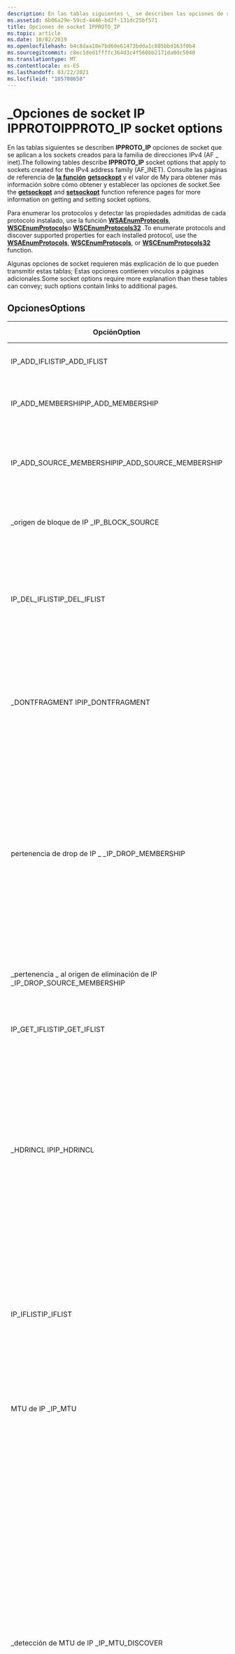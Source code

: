 ```yaml
---
description: En las tablas siguientes \_ se describen las opciones de socket IP de IPPROTO que se aplican a los sockets creados para la familia de direcciones IPv4 (AF \_ inet). Consulte las páginas de referencia de la función getsockopt y el valor de My para obtener más información sobre cómo obtener y establecer las opciones de socket.
ms.assetid: 6b06a29e-59cd-4446-bd2f-131dc25bf571
title: Opciones de socket IPPROTO_IP
ms.topic: article
ms.date: 10/02/2019
ms.openlocfilehash: b4c8daa18e7bd60e61473bdda1c885bbd163f0b4
ms.sourcegitcommit: c8ec1ded1ffffc364d3c4f560bb2171da0dc5040
ms.translationtype: MT
ms.contentlocale: es-ES
ms.lasthandoff: 03/22/2021
ms.locfileid: "105708658"
---
```

# <a name="ipproto_ip-socket-options"></a><span data-ttu-id="eebab-104">\_Opciones de socket IP IPPROTO</span><span class="sxs-lookup"><span data-stu-id="eebab-104">IPPROTO\_IP socket options</span></span>

<span data-ttu-id="eebab-105">En las tablas siguientes se describen **IPPROTO_IP** opciones de socket que se aplican a los sockets creados para la familia de direcciones IPv4 (AF \_ inet).</span><span class="sxs-lookup"><span data-stu-id="eebab-105">The following tables describe **IPPROTO_IP** socket options that apply to sockets created for the IPv4 address family (AF\_INET).</span></span> <span data-ttu-id="eebab-106">Consulte las páginas de referencia de [**la función**](/windows/desktop/api/winsock/nf-winsock-setsockopt) [**getsockopt**](/windows/desktop/api/winsock/nf-winsock-getsockopt) y el valor de My para obtener más información sobre cómo obtener y establecer las opciones de socket.</span><span class="sxs-lookup"><span data-stu-id="eebab-106">See the [**getsockopt**](/windows/desktop/api/winsock/nf-winsock-getsockopt) and [**setsockopt**](/windows/desktop/api/winsock/nf-winsock-setsockopt) function reference pages for more information on getting and setting socket options.</span></span>

<span data-ttu-id="eebab-107">Para enumerar los protocolos y detectar las propiedades admitidas de cada protocolo instalado, use la función [**WSAEnumProtocols**](/windows/desktop/api/Winsock2/nf-winsock2-wsaenumprotocolsa), [**WSCEnumProtocols**](/windows/desktop/api/Ws2spi/nf-ws2spi-wscenumprotocols)o [**WSCEnumProtocols32**](/windows/desktop/api/Ws2spi/nf-ws2spi-wscenumprotocols32) .</span><span class="sxs-lookup"><span data-stu-id="eebab-107">To enumerate protocols and discover supported properties for each installed protocol, use the [**WSAEnumProtocols**](/windows/desktop/api/Winsock2/nf-winsock2-wsaenumprotocolsa), [**WSCEnumProtocols**](/windows/desktop/api/Ws2spi/nf-ws2spi-wscenumprotocols), or [**WSCEnumProtocols32**](/windows/desktop/api/Ws2spi/nf-ws2spi-wscenumprotocols32) function.</span></span>

<span data-ttu-id="eebab-108">Algunas opciones de socket requieren más explicación de lo que pueden transmitir estas tablas; Estas opciones contienen vínculos a páginas adicionales.</span><span class="sxs-lookup"><span data-stu-id="eebab-108">Some socket options require more explanation than these tables can convey; such options contain links to additional pages.</span></span>

## <a name="options"></a><span data-ttu-id="eebab-109">Opciones</span><span class="sxs-lookup"><span data-stu-id="eebab-109">Options</span></span>

| <span data-ttu-id="eebab-110">Opción</span><span class="sxs-lookup"><span data-stu-id="eebab-110">Option</span></span> | <span data-ttu-id="eebab-111">Obtener</span><span class="sxs-lookup"><span data-stu-id="eebab-111">Get</span></span> | <span data-ttu-id="eebab-112">Set</span><span class="sxs-lookup"><span data-stu-id="eebab-112">Set</span></span> | <span data-ttu-id="eebab-113">Tipo Optval</span><span class="sxs-lookup"><span data-stu-id="eebab-113">Optval type</span></span> | <span data-ttu-id="eebab-114">Descripción</span><span class="sxs-lookup"><span data-stu-id="eebab-114">Description</span></span> |
|-|-|-|-|-|
| <span data-ttu-id="eebab-115">IP_ADD_IFLIST</span><span class="sxs-lookup"><span data-stu-id="eebab-115">IP_ADD_IFLIST</span></span> | | <span data-ttu-id="eebab-116">sí</span><span class="sxs-lookup"><span data-stu-id="eebab-116">yes</span></span> | <span data-ttu-id="eebab-117">DWORD (IF_INDEX)</span><span class="sxs-lookup"><span data-stu-id="eebab-117">DWORD (IF_INDEX)</span></span> | <span data-ttu-id="eebab-118">Agrega un índice de interfaz al IFLIST asociado a la opción **IP_IFLIST** .</span><span class="sxs-lookup"><span data-stu-id="eebab-118">Adds an interface index to the IFLIST associated with the **IP_IFLIST** option.</span></span> |
| <span data-ttu-id="eebab-119">IP_ADD_MEMBERSHIP</span><span class="sxs-lookup"><span data-stu-id="eebab-119">IP_ADD_MEMBERSHIP</span></span> | | <span data-ttu-id="eebab-120">sí</span><span class="sxs-lookup"><span data-stu-id="eebab-120">yes</span></span> | [<span data-ttu-id="eebab-121">**ip_mreq**</span><span class="sxs-lookup"><span data-stu-id="eebab-121">**ip_mreq**</span></span>](/windows/desktop/api/Ws2ipdef/ns-ws2ipdef-ip_mreq) | <span data-ttu-id="eebab-122">Una el socket al grupo de multidifusión proporcionado en la interfaz especificada.</span><span class="sxs-lookup"><span data-stu-id="eebab-122">Join the socket to the supplied multicast group on the specified interface.</span></span> |
| <span data-ttu-id="eebab-123">IP_ADD_SOURCE_MEMBERSHIP</span><span class="sxs-lookup"><span data-stu-id="eebab-123">IP_ADD_SOURCE_MEMBERSHIP</span></span> | | <span data-ttu-id="eebab-124">sí</span><span class="sxs-lookup"><span data-stu-id="eebab-124">yes</span></span> | [<span data-ttu-id="eebab-125">**\_origen de mreq IP \_**</span><span class="sxs-lookup"><span data-stu-id="eebab-125">**ip\_mreq\_source**</span></span>](/windows/desktop/api/Ws2ipdef/ns-ws2ipdef-ip_mreq_source) | <span data-ttu-id="eebab-126">Unir el grupo de multidifusión proporcionado en la interfaz especificada y aceptar los datos procedentes de la dirección de origen proporcionada.</span><span class="sxs-lookup"><span data-stu-id="eebab-126">Join the supplied multicast group on the given interface and accept data sourced from the supplied source address.</span></span> |
| <span data-ttu-id="eebab-127">\_origen de bloque de IP \_</span><span class="sxs-lookup"><span data-stu-id="eebab-127">IP\_BLOCK\_SOURCE</span></span> | | <span data-ttu-id="eebab-128">sí</span><span class="sxs-lookup"><span data-stu-id="eebab-128">yes</span></span> | [<span data-ttu-id="eebab-129">**\_origen de mreq IP \_**</span><span class="sxs-lookup"><span data-stu-id="eebab-129">**ip\_mreq\_source**</span></span>](/windows/desktop/api/Ws2ipdef/ns-ws2ipdef-ip_mreq_source) | <span data-ttu-id="eebab-130">Quita el origen especificado como remitente del grupo de multidifusión y la interfaz proporcionados.</span><span class="sxs-lookup"><span data-stu-id="eebab-130">Removes the given source as a sender to the supplied multicast group and interface.</span></span> |
| <span data-ttu-id="eebab-131">IP_DEL_IFLIST</span><span class="sxs-lookup"><span data-stu-id="eebab-131">IP_DEL_IFLIST</span></span> | | <span data-ttu-id="eebab-132">sí</span><span class="sxs-lookup"><span data-stu-id="eebab-132">yes</span></span> | <span data-ttu-id="eebab-133">DWORD (IF_INDEX)</span><span class="sxs-lookup"><span data-stu-id="eebab-133">DWORD (IF_INDEX)</span></span> | <span data-ttu-id="eebab-134">Quita un índice de interfaz del IFLIST asociado a la opción **IP_IFLIST** .</span><span class="sxs-lookup"><span data-stu-id="eebab-134">Removes an interface index from the IFLIST associated with the **IP_IFLIST** option.</span></span> <span data-ttu-id="eebab-135">Solo la aplicación puede quitar las entradas, por lo que debe tener en cuenta que las entradas pueden quedar obsoletas una vez que se quita una interfaz.</span><span class="sxs-lookup"><span data-stu-id="eebab-135">Entries can be removed only by the application, so be aware that entries might go stale once an interface is removed.</span></span> |
| <span data-ttu-id="eebab-136">\_DONTFRAGMENT IP</span><span class="sxs-lookup"><span data-stu-id="eebab-136">IP\_DONTFRAGMENT</span></span> | <span data-ttu-id="eebab-137">sí</span><span class="sxs-lookup"><span data-stu-id="eebab-137">yes</span></span> | <span data-ttu-id="eebab-138">sí</span><span class="sxs-lookup"><span data-stu-id="eebab-138">yes</span></span> | <span data-ttu-id="eebab-139">DWORD (booleano)</span><span class="sxs-lookup"><span data-stu-id="eebab-139">DWORD (boolean)</span></span> | <span data-ttu-id="eebab-140">Indica que los datos no se deben fragmentar independientemente de la MTU local.</span><span class="sxs-lookup"><span data-stu-id="eebab-140">Indicates that data should not be fragmented regardless of the local MTU.</span></span> <span data-ttu-id="eebab-141">Solo es válido para los protocolos orientados a mensajes.</span><span class="sxs-lookup"><span data-stu-id="eebab-141">Valid only for message oriented protocols.</span></span> <span data-ttu-id="eebab-142">Los proveedores de Microsoft TCP/IP respetan esta opción para UDP e ICMP.</span><span class="sxs-lookup"><span data-stu-id="eebab-142">Microsoft TCP/IP providers respect this option for UDP and ICMP.</span></span> |
| <span data-ttu-id="eebab-143">pertenencia de drop de IP \_ \_</span><span class="sxs-lookup"><span data-stu-id="eebab-143">IP\_DROP\_MEMBERSHIP</span></span> | | <span data-ttu-id="eebab-144">sí</span><span class="sxs-lookup"><span data-stu-id="eebab-144">yes</span></span> | [<span data-ttu-id="eebab-145">**\_mreq IP**</span><span class="sxs-lookup"><span data-stu-id="eebab-145">**ip\_mreq**</span></span>](/windows/desktop/api/Ws2ipdef/ns-ws2ipdef-ip_mreq) | <span data-ttu-id="eebab-146">Deja el grupo de multidifusión especificado de la interfaz especificada.</span><span class="sxs-lookup"><span data-stu-id="eebab-146">Leaves the specified multicast group from the specified interface.</span></span> <span data-ttu-id="eebab-147">Los proveedores de servicios deben admitir esta opción cuando se admita la multidifusión.</span><span class="sxs-lookup"><span data-stu-id="eebab-147">Service providers must support this option when multicast is supported.</span></span> <span data-ttu-id="eebab-148">La compatibilidad se indica en la estructura de [**\_ información de WSAPROTOCOL**](/windows/win32/api/winsock2/ns-winsock2-wsaprotocol_infoa) devuelta por una llamada de función [**WSAEnumProtocols**](/windows/desktop/api/Winsock2/nf-winsock2-wsaenumprotocolsa) con lo siguiente: XPI admite MULTIpoint \_ \_ = 1, XP1 \_ Multipoint \_ control \_ Plane = 0, XP1 \_ Multipoint \_ Data \_ Plane = 0.</span><span class="sxs-lookup"><span data-stu-id="eebab-148">Support is indicated in the [**WSAPROTOCOL\_INFO**](/windows/win32/api/winsock2/ns-winsock2-wsaprotocol_infoa) structure returned by a [**WSAEnumProtocols**](/windows/desktop/api/Winsock2/nf-winsock2-wsaenumprotocolsa) function call with the following: XPI\_SUPPORT\_MULTIPOINT=1, XP1\_MULTIPOINT\_CONTROL\_PLANE=0, XP1\_MULTIPOINT\_DATA\_PLANE=0.</span></span> |
| <span data-ttu-id="eebab-149">\_pertenencia \_ al origen de eliminación de IP \_</span><span class="sxs-lookup"><span data-stu-id="eebab-149">IP\_DROP\_SOURCE\_MEMBERSHIP</span></span> | | <span data-ttu-id="eebab-150">sí</span><span class="sxs-lookup"><span data-stu-id="eebab-150">yes</span></span> | [<span data-ttu-id="eebab-151">**\_origen de mreq IP \_**</span><span class="sxs-lookup"><span data-stu-id="eebab-151">**ip\_mreq\_source**</span></span>](/windows/desktop/api/Ws2ipdef/ns-ws2ipdef-ip_mreq_source) | <span data-ttu-id="eebab-152">Quita la pertenencia al grupo de multidifusión, la interfaz y la dirección de origen especificados.</span><span class="sxs-lookup"><span data-stu-id="eebab-152">Drops membership to the given multicast group, interface, and source address.</span></span> |
| <span data-ttu-id="eebab-153">IP_GET_IFLIST</span><span class="sxs-lookup"><span data-stu-id="eebab-153">IP_GET_IFLIST</span></span> | <span data-ttu-id="eebab-154">sí</span><span class="sxs-lookup"><span data-stu-id="eebab-154">yes</span></span> | | <span data-ttu-id="eebab-155">DWORD [] (IF_INDEX [])</span><span class="sxs-lookup"><span data-stu-id="eebab-155">DWORD[] (IF_INDEX[])</span></span> | <span data-ttu-id="eebab-156">Obtiene el IFLIST actual asociado a la opción **IP_IFLIST** .</span><span class="sxs-lookup"><span data-stu-id="eebab-156">Gets the current IFLIST associated with the **IP_IFLIST** option.</span></span> <span data-ttu-id="eebab-157">Devuelve un error si **IP_IFLIST** no está habilitado.</span><span class="sxs-lookup"><span data-stu-id="eebab-157">Returns error if **IP_IFLIST** is not enabled.</span></span> |
| <span data-ttu-id="eebab-158">\_HDRINCL IP</span><span class="sxs-lookup"><span data-stu-id="eebab-158">IP\_HDRINCL</span></span> | <span data-ttu-id="eebab-159">sí</span><span class="sxs-lookup"><span data-stu-id="eebab-159">yes</span></span> | <span data-ttu-id="eebab-160">sí</span><span class="sxs-lookup"><span data-stu-id="eebab-160">yes</span></span> | <span data-ttu-id="eebab-161">DWORD (booleano)</span><span class="sxs-lookup"><span data-stu-id="eebab-161">DWORD (boolean)</span></span> | <span data-ttu-id="eebab-162">Cuando se establece en **true**, indica que la aplicación proporciona el encabezado IP.</span><span class="sxs-lookup"><span data-stu-id="eebab-162">When set to **TRUE**, indicates the application provides the IP header.</span></span> <span data-ttu-id="eebab-163">Solo se aplica a los \_ Sockets sin formato sock.</span><span class="sxs-lookup"><span data-stu-id="eebab-163">Applies only to SOCK\_RAW sockets.</span></span> <span data-ttu-id="eebab-164">El proveedor de servicios TCP/IP puede establecer el campo ID si el valor proporcionado por la aplicación es cero.</span><span class="sxs-lookup"><span data-stu-id="eebab-164">The TCP/IP service provider may set the ID field, if the value supplied by the application is zero.</span></span>  <span data-ttu-id="eebab-165">La \_ opción HDRINCL de IP solo se aplica al \_ tipo de protocolo sock RAW.</span><span class="sxs-lookup"><span data-stu-id="eebab-165">The IP\_HDRINCL option is applied only to the SOCK\_RAW type of protocol.</span></span> <span data-ttu-id="eebab-166">Un proveedor de servicios TCP/IP que admita SOCK \_ raw debe admitir también \_ HDRINCL de IP.</span><span class="sxs-lookup"><span data-stu-id="eebab-166">A TCP/IP service provider that supports SOCK\_RAW should also support IP\_HDRINCL.</span></span>  |
| <span data-ttu-id="eebab-167">IP_IFLIST</span><span class="sxs-lookup"><span data-stu-id="eebab-167">IP_IFLIST</span></span> | <span data-ttu-id="eebab-168">sí</span><span class="sxs-lookup"><span data-stu-id="eebab-168">yes</span></span> | <span data-ttu-id="eebab-169">sí</span><span class="sxs-lookup"><span data-stu-id="eebab-169">yes</span></span> | <span data-ttu-id="eebab-170">DWORD (booleano)</span><span class="sxs-lookup"><span data-stu-id="eebab-170">DWORD (boolean)</span></span> | <span data-ttu-id="eebab-171">Obtiene o establece el estado **IP_IFLIST** del socket.</span><span class="sxs-lookup"><span data-stu-id="eebab-171">Gets or sets the **IP_IFLIST** state of the socket.</span></span> <span data-ttu-id="eebab-172">Cuando esta opción se establece en true, la recepción de datagramas se restringe a las interfaces que se encuentran en IFLIST.</span><span class="sxs-lookup"><span data-stu-id="eebab-172">When this option is set to true, Datagram reception is restricted to interfaces that are in the IFLIST.</span></span> <span data-ttu-id="eebab-173">Se omiten los datagramas recibidos en otras interfaces.</span><span class="sxs-lookup"><span data-stu-id="eebab-173">Datagrams received on any other interfaces are ignored.</span></span> <span data-ttu-id="eebab-174">IFLIST se inicia vacío.</span><span class="sxs-lookup"><span data-stu-id="eebab-174">IFLIST starts empty.</span></span> <span data-ttu-id="eebab-175">Use **IP_ADD_IFLIST** y **IP_DEL_IFLIST** para editar IFLIST.</span><span class="sxs-lookup"><span data-stu-id="eebab-175">Use **IP_ADD_IFLIST** and **IP_DEL_IFLIST** to edit the IFLIST.</span></span> |
| <span data-ttu-id="eebab-176">MTU de IP \_</span><span class="sxs-lookup"><span data-stu-id="eebab-176">IP\_MTU</span></span> | <span data-ttu-id="eebab-177">sí</span><span class="sxs-lookup"><span data-stu-id="eebab-177">yes</span></span> | | <span data-ttu-id="eebab-178">DWORD</span><span class="sxs-lookup"><span data-stu-id="eebab-178">DWORD</span></span> | <span data-ttu-id="eebab-179">Obtiene la estimación del sistema de la MTU de la ruta de acceso.</span><span class="sxs-lookup"><span data-stu-id="eebab-179">Gets the system's estimate of the path MTU.</span></span> <span data-ttu-id="eebab-180">Socket debe estar conectado.</span><span class="sxs-lookup"><span data-stu-id="eebab-180">Socket must be connected.</span></span> |
| <span data-ttu-id="eebab-181">\_detección de MTU de IP \_</span><span class="sxs-lookup"><span data-stu-id="eebab-181">IP\_MTU\_DISCOVER</span></span> | <span data-ttu-id="eebab-182">sí</span><span class="sxs-lookup"><span data-stu-id="eebab-182">yes</span></span> | <span data-ttu-id="eebab-183">sí</span><span class="sxs-lookup"><span data-stu-id="eebab-183">yes</span></span> | <span data-ttu-id="eebab-184">DWORD (**\_ Estado de PMTUD**)</span><span class="sxs-lookup"><span data-stu-id="eebab-184">DWORD (**PMTUD\_STATE**)</span></span> | <span data-ttu-id="eebab-185">Obtiene o establece el estado de detección de MTU de la ruta de acceso para el socket.</span><span class="sxs-lookup"><span data-stu-id="eebab-185">Gets or sets the path MTU discovery state for the socket.</span></span> <span data-ttu-id="eebab-186">El valor predeterminado es **IP \_ PMTUDISC \_ not \_ set**.</span><span class="sxs-lookup"><span data-stu-id="eebab-186">The default value is **IP\_PMTUDISC\_NOT\_SET**.</span></span> <span data-ttu-id="eebab-187">En el caso de los sockets de secuencias, **\_ no se \_ \_ establece PMTUDISC de IP** y **PMTUDISC de IP \_ \_** realizará la detección de MTU.</span><span class="sxs-lookup"><span data-stu-id="eebab-187">For stream sockets, **IP\_PMTUDISC\_NOT\_SET** and **IP\_PMTUDISC\_DO** will perform path MTU discovery.</span></span> <span data-ttu-id="eebab-188">**Dirección IP \_ El \_** **\_ \_ sondeo** PMTUDISC no y PMTUDISC IP desactivará la detección de MTU de ruta de acceso.</span><span class="sxs-lookup"><span data-stu-id="eebab-188">**IP\_PMTUDISC\_DONT** and **IP\_PMTUDISC\_PROBE** will turn off path MTU discovery.</span></span> <span data-ttu-id="eebab-189">En el caso de los sockets de datagrama, las **\_ \_ PMTUDISC IP** obligarán a que todos los paquetes salientes tengan el bit de DF establecido y un intento de enviar paquetes mayores que la MTU de ruta de acceso producirá un error.</span><span class="sxs-lookup"><span data-stu-id="eebab-189">For datagram sockets, **IP\_PMTUDISC\_DO** will force all outgoing packets to have the DF bit set and an attempt to send packets larger than path MTU will result in an error.</span></span> <span data-ttu-id="eebab-190">**Dirección IP \_ PMTUDISC \_** no obligará a que todos los paquetes salientes tengan el bit DF sin establecer y los paquetes se fragmentarán según la MTU de la interfaz.</span><span class="sxs-lookup"><span data-stu-id="eebab-190">**IP\_PMTUDISC\_DONT** will force all outgoing packets to have the DF bit not set, and packets will be fragmented according to interface MTU.</span></span> <span data-ttu-id="eebab-191">**Dirección IP \_ El \_ sondeo PMTUDISC** obligará a que todos los paquetes salientes tengan el bit DF establecido y un intento de enviar paquetes mayores que la MTU de la interfaz producirá un error.</span><span class="sxs-lookup"><span data-stu-id="eebab-191">**IP\_PMTUDISC\_PROBE** will force all outgoing packets to have the DF bit set, and an attempt to send packets larger than interface MTU will result in an error.</span></span> |
| <span data-ttu-id="eebab-192">multidifusión IP \_ \_ si</span><span class="sxs-lookup"><span data-stu-id="eebab-192">IP\_MULTICAST\_IF</span></span> | <span data-ttu-id="eebab-193">sí</span><span class="sxs-lookup"><span data-stu-id="eebab-193">yes</span></span> | <span data-ttu-id="eebab-194">sí</span><span class="sxs-lookup"><span data-stu-id="eebab-194">yes</span></span> | <span data-ttu-id="eebab-195">DWORD</span><span class="sxs-lookup"><span data-stu-id="eebab-195">DWORD</span></span> | <span data-ttu-id="eebab-196">Obtiene o establece la interfaz de salida para enviar el tráfico de multidifusión IPv4.</span><span class="sxs-lookup"><span data-stu-id="eebab-196">Gets or sets the outgoing interface for sending IPv4 multicast traffic.</span></span> <span data-ttu-id="eebab-197">Esta opción no cambia la interfaz predeterminada para recibir tráfico IPv4 de multidifusión.</span><span class="sxs-lookup"><span data-stu-id="eebab-197">This option does not change the default interface for receiving IPv4 multicast traffic.</span></span>  <span data-ttu-id="eebab-198">El valor de entrada para establecer esta opción es una dirección IPv4 de 4 bytes en el orden de bytes de la red.</span><span class="sxs-lookup"><span data-stu-id="eebab-198">The input value for setting this option is a 4-byte IPv4 address in network byte order.</span></span> <span data-ttu-id="eebab-199">Este parámetro DWORD también puede ser un índice de interfaz en el orden de bytes de la red.</span><span class="sxs-lookup"><span data-stu-id="eebab-199">This DWORD parameter can also be an interface index in network byte order.</span></span> <span data-ttu-id="eebab-200">Cualquier dirección IP en el bloque 0. x. x. x (primer octeto de 0), excepto la dirección IPv4 0.0.0.0, se trata como un índice de interfaz.</span><span class="sxs-lookup"><span data-stu-id="eebab-200">Any IP address in the 0.x.x.x block (first octet of 0) except IPv4 address 0.0.0.0 is treated as an interface index.</span></span> <span data-ttu-id="eebab-201">Un índice de interfaz es un número de 24 bits y no se usa el bloque de direcciones IPv4 por 0.0.0.0/8 (este intervalo está reservado).</span><span class="sxs-lookup"><span data-stu-id="eebab-201">An interface index is a 24-bit number, and the 0.0.0.0/8 IPv4 address block is not used (this range is reserved).</span></span> <span data-ttu-id="eebab-202">El índice de interfaz se puede usar para especificar la interfaz predeterminada para el tráfico de multidifusión para IPv4.</span><span class="sxs-lookup"><span data-stu-id="eebab-202">The interface index can be used to specify the default interface for multicast traffic for IPv4.</span></span> <span data-ttu-id="eebab-203">Si *optval* es cero, se especifica la interfaz predeterminada para recibir multidifusión para enviar el tráfico de multidifusión.</span><span class="sxs-lookup"><span data-stu-id="eebab-203">If *optval* is zero , the default interface for receiving multicast is specified for sending multicast traffic.</span></span>  <span data-ttu-id="eebab-204">Al obtener esta opción, *optval* devuelve el índice de interfaz predeterminado actual para enviar tráfico IPv4 de multidifusión en el orden de bytes del host.</span><span class="sxs-lookup"><span data-stu-id="eebab-204">When getting this option, the *optval* returns the current default interface index for sending multicast IPv4 traffic in host byte order.</span></span> |
| <span data-ttu-id="eebab-205">\_bucle de multidifusión IP \_</span><span class="sxs-lookup"><span data-stu-id="eebab-205">IP\_MULTICAST\_LOOP</span></span> | <span data-ttu-id="eebab-206">sí</span><span class="sxs-lookup"><span data-stu-id="eebab-206">yes</span></span> | <span data-ttu-id="eebab-207">sí</span><span class="sxs-lookup"><span data-stu-id="eebab-207">yes</span></span> | <span data-ttu-id="eebab-208">DWORD (booleano)</span><span class="sxs-lookup"><span data-stu-id="eebab-208">DWORD (boolean)</span></span> | <span data-ttu-id="eebab-209">Controla si los datos enviados por una aplicación en el equipo local (no necesariamente por el mismo socket) en una sesión de multidifusión se recibirán mediante un socket unido al grupo de destino de multidifusión en la interfaz de bucle invertido.</span><span class="sxs-lookup"><span data-stu-id="eebab-209">Controls whether data sent by an application on the local computer (not necessarily by the same socket) in a multicast session will be received by a socket joined to the multicast destination group on the loopback interface.</span></span> <span data-ttu-id="eebab-210">Un valor de **true** hace que los datos de multidifusión enviados por una aplicación en el equipo local se entreguen a un socket de escucha en la interfaz de bucle invertido.</span><span class="sxs-lookup"><span data-stu-id="eebab-210">A value of **TRUE** causes multicast data sent by an application on the local computer to be delivered to a listening socket on the loopback interface.</span></span> <span data-ttu-id="eebab-211">Un valor de **false** evita que los datos de multidifusión enviados por una aplicación en el equipo local se entreguen a un socket de escucha en la interfaz de bucle invertido.</span><span class="sxs-lookup"><span data-stu-id="eebab-211">A value of **FALSE** prevents multicast data sent by an application on the local computer from being delivered to a listening socket on the loopback interface.</span></span> <span data-ttu-id="eebab-212">De forma predeterminada, se habilita el **\_ \_ bucle invertido de multidifusión IP** .</span><span class="sxs-lookup"><span data-stu-id="eebab-212">By default, **IP\_MULTICAST\_LOOPBACK** is enabled.</span></span> |
| <span data-ttu-id="eebab-213">\_TTL de multidifusión IP \_</span><span class="sxs-lookup"><span data-stu-id="eebab-213">IP\_MULTICAST\_TTL</span></span> | <span data-ttu-id="eebab-214">sí</span><span class="sxs-lookup"><span data-stu-id="eebab-214">yes</span></span> | <span data-ttu-id="eebab-215">sí</span><span class="sxs-lookup"><span data-stu-id="eebab-215">yes</span></span> | <span data-ttu-id="eebab-216">DWORD</span><span class="sxs-lookup"><span data-stu-id="eebab-216">DWORD</span></span> | <span data-ttu-id="eebab-217">Establece u obtiene el valor de TTL asociado al tráfico de multidifusión IP en el socket.</span><span class="sxs-lookup"><span data-stu-id="eebab-217">Sets/gets the TTL value associated with IP multicast traffic on the socket.</span></span> |
| <span data-ttu-id="eebab-218">Opciones de IP \_</span><span class="sxs-lookup"><span data-stu-id="eebab-218">IP\_OPTIONS</span></span> | <span data-ttu-id="eebab-219">sí</span><span class="sxs-lookup"><span data-stu-id="eebab-219">yes</span></span> | <span data-ttu-id="eebab-220">sí</span><span class="sxs-lookup"><span data-stu-id="eebab-220">yes</span></span> | <span data-ttu-id="eebab-221">Juegos \[\]</span><span class="sxs-lookup"><span data-stu-id="eebab-221">char \[\]</span></span> | <span data-ttu-id="eebab-222">Especifica las opciones IP que se van a insertar en los paquetes salientes.</span><span class="sxs-lookup"><span data-stu-id="eebab-222">Specifies IP options to be inserted into outgoing packets.</span></span> <span data-ttu-id="eebab-223">Al establecer nuevas opciones se sobrescriben todas las opciones especificadas anteriormente.</span><span class="sxs-lookup"><span data-stu-id="eebab-223">Setting new options overwrites all previously specified options.</span></span> <span data-ttu-id="eebab-224">Si se establece optval en cero, se quitan todas las opciones especificadas anteriormente.</span><span class="sxs-lookup"><span data-stu-id="eebab-224">Setting optval to zero removes all previously specified options.</span></span> <span data-ttu-id="eebab-225">\_No es necesaria la compatibilidad con las opciones de IP; para comprobar si \_ se admiten las opciones de IP, use [**getsockopt**](/windows/desktop/api/winsock/nf-winsock-getsockopt) para obtener las opciones actuales.</span><span class="sxs-lookup"><span data-stu-id="eebab-225">IP\_OPTIONS support is not required; to check whether IP\_OPTIONS is supported, use [**getsockopt**](/windows/desktop/api/winsock/nf-winsock-getsockopt) to get current options.</span></span> <span data-ttu-id="eebab-226">Si **getsockopt** produce un error, \_ no se admiten las opciones de IP.</span><span class="sxs-lookup"><span data-stu-id="eebab-226">If **getsockopt** fails, IP\_OPTIONS is not supported.</span></span> |
| <span data-ttu-id="eebab-227">\_llegada original de IP \_ \_ si</span><span class="sxs-lookup"><span data-stu-id="eebab-227">IP\_ORIGINAL\_ARRIVAL\_IF</span></span> | <span data-ttu-id="eebab-228">sí</span><span class="sxs-lookup"><span data-stu-id="eebab-228">yes</span></span> | <span data-ttu-id="eebab-229">sí</span><span class="sxs-lookup"><span data-stu-id="eebab-229">yes</span></span> | <span data-ttu-id="eebab-230">DWORD (booleano)</span><span class="sxs-lookup"><span data-stu-id="eebab-230">DWORD (boolean)</span></span> | <span data-ttu-id="eebab-231">Indica si la función [**LPFN_WSARECVMSG (WSARECVMSG)**](/windows/win32/api/mswsock/nc-mswsock-lpfn_wsarecvmsg) debe devolver datos de control opcionales que contengan la interfaz de llegada en la que se recibió el paquete para Sockets de datagrama.</span><span class="sxs-lookup"><span data-stu-id="eebab-231">Indicates if the [**LPFN_WSARECVMSG (WSARecvMsg)**](/windows/win32/api/mswsock/nc-mswsock-lpfn_wsarecvmsg) function should return optional control data containing the arrival interface where the packet was received for datagram sockets.</span></span> <span data-ttu-id="eebab-232">Esta opción permite que la interfaz IPv4 en la que se recibió el paquete se devuelva en la estructura [**WSAMSG**](/windows/desktop/api/Ws2def/ns-ws2def-wsamsg) .</span><span class="sxs-lookup"><span data-stu-id="eebab-232">This option allows the IPv4 interface where the packet was received to be returned in the [**WSAMSG**](/windows/desktop/api/Ws2def/ns-ws2def-wsamsg) structure.</span></span>  <span data-ttu-id="eebab-233">Esta opción solo es válida en los sockets de datagrama y sin formato (el tipo de socket debe ser SOCK \_ DGRAM o sock \_ raw).</span><span class="sxs-lookup"><span data-stu-id="eebab-233">This option is only valid on datagram and raw sockets (the socket type must be SOCK\_DGRAM or SOCK\_RAW).</span></span> |
| [<span data-ttu-id="eebab-234">\_PKTINFO IP</span><span class="sxs-lookup"><span data-stu-id="eebab-234">IP\_PKTINFO</span></span>](ip-pktinfo.md) | <span data-ttu-id="eebab-235">sí</span><span class="sxs-lookup"><span data-stu-id="eebab-235">yes</span></span> | <span data-ttu-id="eebab-236">sí</span><span class="sxs-lookup"><span data-stu-id="eebab-236">yes</span></span> | <span data-ttu-id="eebab-237">DWORD</span><span class="sxs-lookup"><span data-stu-id="eebab-237">DWORD</span></span> | <span data-ttu-id="eebab-238">Indica que la función **WSARecvMsg** debe devolver información de paquetes.</span><span class="sxs-lookup"><span data-stu-id="eebab-238">Indicates that packet information should be returned by the **WSARecvMsg** function.</span></span> |
| <span data-ttu-id="eebab-239">\_difusión de recepción de IP \_</span><span class="sxs-lookup"><span data-stu-id="eebab-239">IP\_RECEIVE\_BROADCAST</span></span> | <span data-ttu-id="eebab-240">sí</span><span class="sxs-lookup"><span data-stu-id="eebab-240">yes</span></span> | <span data-ttu-id="eebab-241">sí</span><span class="sxs-lookup"><span data-stu-id="eebab-241">yes</span></span> | <span data-ttu-id="eebab-242">DWORD (booleano)</span><span class="sxs-lookup"><span data-stu-id="eebab-242">DWORD (boolean)</span></span> | <span data-ttu-id="eebab-243">Permite o bloquea la recepción de difusión.</span><span class="sxs-lookup"><span data-stu-id="eebab-243">Allows or blocks broadcast reception.</span></span> |
| <span data-ttu-id="eebab-244">\_RECVIF IP</span><span class="sxs-lookup"><span data-stu-id="eebab-244">IP\_RECVIF</span></span> | <span data-ttu-id="eebab-245">sí</span><span class="sxs-lookup"><span data-stu-id="eebab-245">yes</span></span> | <span data-ttu-id="eebab-246">sí</span><span class="sxs-lookup"><span data-stu-id="eebab-246">yes</span></span> | <span data-ttu-id="eebab-247">DWORD (booleano)</span><span class="sxs-lookup"><span data-stu-id="eebab-247">DWORD (boolean)</span></span> | <span data-ttu-id="eebab-248">Indica si la pila IP debe rellenar el búfer de control con detalles sobre la interfaz que ha recibido un paquete con un socket de datagrama.</span><span class="sxs-lookup"><span data-stu-id="eebab-248">Indicates whether the IP stack should populate the control buffer with details about which interface received a packet with a datagram socket.</span></span> <span data-ttu-id="eebab-249">Cuando este valor es true, la función [**LPFN_WSARECVMSG (WSARECVMSG)**](/windows/win32/api/mswsock/nc-mswsock-lpfn_wsarecvmsg) devolverá datos de control opcionales que contienen la interfaz en la que se recibió el paquete para Sockets de datagrama.</span><span class="sxs-lookup"><span data-stu-id="eebab-249">When this value is true, the [**LPFN_WSARECVMSG (WSARecvMsg)**](/windows/win32/api/mswsock/nc-mswsock-lpfn_wsarecvmsg) function will return optional control data containing the interface where the packet was received for datagram sockets.</span></span> <span data-ttu-id="eebab-250">Esta opción permite que la interfaz IPv4 en la que se recibió el paquete se devuelva en la estructura [**WSAMSG**](/windows/desktop/api/Ws2def/ns-ws2def-wsamsg) .</span><span class="sxs-lookup"><span data-stu-id="eebab-250">This option allows the IPv4 interface where the packet was received to be returned in the [**WSAMSG**](/windows/desktop/api/Ws2def/ns-ws2def-wsamsg) structure.</span></span>  <span data-ttu-id="eebab-251">Esta opción solo es válida en los sockets de datagrama y sin formato (el tipo de socket debe ser SOCK \_ DGRAM o sock \_ raw).</span><span class="sxs-lookup"><span data-stu-id="eebab-251">This option is only valid on datagram and raw sockets (the socket type must be SOCK\_DGRAM or SOCK\_RAW).</span></span> |
| <span data-ttu-id="eebab-252">\_RECVTOS IP</span><span class="sxs-lookup"><span data-stu-id="eebab-252">IP\_RECVTOS</span></span> | <span data-ttu-id="eebab-253">sí</span><span class="sxs-lookup"><span data-stu-id="eebab-253">yes</span></span> | <span data-ttu-id="eebab-254">sí</span><span class="sxs-lookup"><span data-stu-id="eebab-254">yes</span></span> | <span data-ttu-id="eebab-255">DWORD (booleano)</span><span class="sxs-lookup"><span data-stu-id="eebab-255">DWORD (boolean)</span></span> | <span data-ttu-id="eebab-256">Indica si la pila IP debe rellenar el búfer de control con un mensaje que contenga el campo de encabezado IPv4 del tipo de servicio (TOS) en un datagrama recibido.</span><span class="sxs-lookup"><span data-stu-id="eebab-256">Indicates whether the IP stack should populate the control buffer with a message containing the Type of Service (TOS) IPv4 header field on a received datagram.</span></span> <span data-ttu-id="eebab-257">Cuando este valor es true, la función [**LPFN_WSARECVMSG (WSARECVMSG)**](/windows/win32/api/mswsock/nc-mswsock-lpfn_wsarecvmsg) devolverá datos de control opcionales que contienen el valor del campo de encabezado IPv4 de tos del datagrama recibido.</span><span class="sxs-lookup"><span data-stu-id="eebab-257">When this value is true, the [**LPFN_WSARECVMSG (WSARecvMsg)**](/windows/win32/api/mswsock/nc-mswsock-lpfn_wsarecvmsg) function will return optional control data containing the TOS IPv4 header field value of the received datagram.</span></span>  <span data-ttu-id="eebab-258">Esta opción permite que el campo de encabezado IPv4 de TOS del datagrama recibido se devuelva en la estructura [**WSAMSG**](/windows/desktop/api/Ws2def/ns-ws2def-wsamsg) .</span><span class="sxs-lookup"><span data-stu-id="eebab-258">This option allows the TOS IPv4 header field of the received datagram to be returned in the [**WSAMSG**](/windows/desktop/api/Ws2def/ns-ws2def-wsamsg) structure.</span></span> <span data-ttu-id="eebab-259">El tipo de mensaje devuelto será el tos de IP \_ .</span><span class="sxs-lookup"><span data-stu-id="eebab-259">The returned message type will be IP\_TOS.</span></span> <span data-ttu-id="eebab-260">Se devolverán todos los bits de DSCP y ECN del campo TOS.</span><span class="sxs-lookup"><span data-stu-id="eebab-260">All DSCP and ECN bits of the TOS field will be returned.</span></span>  <span data-ttu-id="eebab-261">Esta opción solo es válida en sockets de datagramas (el tipo de socket debe ser SOCK \_ DGRAM).</span><span class="sxs-lookup"><span data-stu-id="eebab-261">This option is only valid on datagram sockets (the socket type must be SOCK\_DGRAM).</span></span>  |
| <span data-ttu-id="eebab-262">\_RECVTTL IP</span><span class="sxs-lookup"><span data-stu-id="eebab-262">IP\_RECVTTL</span></span> | <span data-ttu-id="eebab-263">sí</span><span class="sxs-lookup"><span data-stu-id="eebab-263">yes</span></span> | <span data-ttu-id="eebab-264">sí</span><span class="sxs-lookup"><span data-stu-id="eebab-264">yes</span></span> | <span data-ttu-id="eebab-265">DWORD (booleano)</span><span class="sxs-lookup"><span data-stu-id="eebab-265">DWORD (boolean)</span></span> | <span data-ttu-id="eebab-266">Indica que se debe devolver información de salto (TTL) en la función [**LPFN_WSARECVMSG (WSARECVMSG)**](/windows/win32/api/mswsock/nc-mswsock-lpfn_wsarecvmsg) .</span><span class="sxs-lookup"><span data-stu-id="eebab-266">Indicates that hop (TTL) information should be returned in the [**LPFN_WSARECVMSG (WSARecvMsg)**](/windows/win32/api/mswsock/nc-mswsock-lpfn_wsarecvmsg) function.</span></span> <span data-ttu-id="eebab-267">Si *optval* se establece en **1** en la llamada a el [**valor de la opción, la**](/windows/desktop/api/winsock/nf-winsock-setsockopt)opción está habilitada.</span><span class="sxs-lookup"><span data-stu-id="eebab-267">If *optval* is set to **1** on the call to [**setsockopt**](/windows/desktop/api/winsock/nf-winsock-setsockopt), the option is enabled.</span></span> <span data-ttu-id="eebab-268">Si se establece en **0**, la opción está deshabilitada.</span><span class="sxs-lookup"><span data-stu-id="eebab-268">If set to **0**, the option is disabled.</span></span>  <span data-ttu-id="eebab-269">Esta opción solo es válida para los sockets de datagrama y sin formato (el tipo de socket debe ser SOCK \_ DGRAM o sock \_ raw).</span><span class="sxs-lookup"><span data-stu-id="eebab-269">This option is only valid for datagram and raw sockets (the socket type must be SOCK\_DGRAM or SOCK\_RAW).</span></span> |
| <span data-ttu-id="eebab-270">TOS de IP \_</span><span class="sxs-lookup"><span data-stu-id="eebab-270">IP\_TOS</span></span> | <span data-ttu-id="eebab-271">sí</span><span class="sxs-lookup"><span data-stu-id="eebab-271">yes</span></span> | <span data-ttu-id="eebab-272">sí</span><span class="sxs-lookup"><span data-stu-id="eebab-272">yes</span></span> | <span data-ttu-id="eebab-273">DWORD (booleano)</span><span class="sxs-lookup"><span data-stu-id="eebab-273">DWORD (boolean)</span></span> | <span data-ttu-id="eebab-274">No debe usarse.</span><span class="sxs-lookup"><span data-stu-id="eebab-274">Do not use.</span></span> <span data-ttu-id="eebab-275">La configuración de tipo de servicio (TOS) solo debe establecerse mediante la API de calidad de servicio.</span><span class="sxs-lookup"><span data-stu-id="eebab-275">Type of Service (TOS) settings should only be set using the Quality of Service API.</span></span> <span data-ttu-id="eebab-276">Consulte [servicios diferenciados](/previous-versions/windows/desktop/qos/differentiated-services) en la sección Quality of Service del SDK de la plataforma para obtener más información.</span><span class="sxs-lookup"><span data-stu-id="eebab-276">See [Differentiated Services](/previous-versions/windows/desktop/qos/differentiated-services) in the Quality of Service section of the Platform SDK for more information.</span></span> |
| <span data-ttu-id="eebab-277">TTL de IP \_</span><span class="sxs-lookup"><span data-stu-id="eebab-277">IP\_TTL</span></span> | <span data-ttu-id="eebab-278">sí</span><span class="sxs-lookup"><span data-stu-id="eebab-278">yes</span></span> | <span data-ttu-id="eebab-279">sí</span><span class="sxs-lookup"><span data-stu-id="eebab-279">yes</span></span> | <span data-ttu-id="eebab-280">DWORD (booleano)</span><span class="sxs-lookup"><span data-stu-id="eebab-280">DWORD (boolean)</span></span> | <span data-ttu-id="eebab-281">Cambia el valor predeterminado establecido por el proveedor de servicios TCP/IP en el campo TTL del encabezado IP de los datagramas salientes.</span><span class="sxs-lookup"><span data-stu-id="eebab-281">Changes the default value set by the TCP/IP service provider in the TTL field of the IP header in outgoing datagrams.</span></span> <span data-ttu-id="eebab-282">\_No es necesaria la compatibilidad con TTL de IP; para comprobar si \_ se admite TTL de IP, use [**getsockopt**](/windows/desktop/api/winsock/nf-winsock-getsockopt) para obtener las opciones actuales.</span><span class="sxs-lookup"><span data-stu-id="eebab-282">IP\_TTL support is not required; to check whether IP\_TTL is supported, use [**getsockopt**](/windows/desktop/api/winsock/nf-winsock-getsockopt) to get current options.</span></span> <span data-ttu-id="eebab-283">Si **getsockopt** produce un error, \_ no se admite el TTL de IP.</span><span class="sxs-lookup"><span data-stu-id="eebab-283">If **getsockopt** fails, IP\_TTL is not supported.</span></span> |
| <span data-ttu-id="eebab-284">\_origen de DESbloqueo de IP \_</span><span class="sxs-lookup"><span data-stu-id="eebab-284">IP\_UNBLOCK\_SOURCE</span></span> | | <span data-ttu-id="eebab-285">sí</span><span class="sxs-lookup"><span data-stu-id="eebab-285">yes</span></span> | [<span data-ttu-id="eebab-286">**\_origen de mreq IP \_**</span><span class="sxs-lookup"><span data-stu-id="eebab-286">**ip\_mreq\_source**</span></span>](/windows/desktop/api/Ws2ipdef/ns-ws2ipdef-ip_mreq_source) | <span data-ttu-id="eebab-287">Agrega el origen especificado como remitente a la interfaz y al grupo de multidifusión proporcionado.</span><span class="sxs-lookup"><span data-stu-id="eebab-287">Adds the given source as a sender to the supplied multicast group and interface.</span></span> |
| <span data-ttu-id="eebab-288">\_UNIDIFUSIÓN IP \_ si</span><span class="sxs-lookup"><span data-stu-id="eebab-288">IP\_UNICAST\_IF</span></span> | <span data-ttu-id="eebab-289">sí</span><span class="sxs-lookup"><span data-stu-id="eebab-289">yes</span></span> | <span data-ttu-id="eebab-290">sí</span><span class="sxs-lookup"><span data-stu-id="eebab-290">yes</span></span> | <span data-ttu-id="eebab-291">DWORD (si es un \_ Índice)</span><span class="sxs-lookup"><span data-stu-id="eebab-291">DWORD (IF\_INDEX)</span></span> | <span data-ttu-id="eebab-292">Obtiene o establece la interfaz de salida para enviar el tráfico IPv4.</span><span class="sxs-lookup"><span data-stu-id="eebab-292">Gets or sets the outgoing interface for sending IPv4 traffic.</span></span> <span data-ttu-id="eebab-293">Esta opción no cambia la interfaz predeterminada para recibir tráfico IPv4.</span><span class="sxs-lookup"><span data-stu-id="eebab-293">This option does not change the default interface for receiving IPv4 traffic.</span></span> <span data-ttu-id="eebab-294">Esta opción es importante para los equipos de host múltiple.</span><span class="sxs-lookup"><span data-stu-id="eebab-294">This option is important for multihomed computers.</span></span>  <span data-ttu-id="eebab-295">El valor de entrada para establecer esta opción es una dirección IPv4 de 4 bytes en el orden de bytes de la red.</span><span class="sxs-lookup"><span data-stu-id="eebab-295">The input value for setting this option is a 4-byte IPv4 address in network byte order.</span></span> <span data-ttu-id="eebab-296">Este parámetro DWORD debe ser un índice de interfaz en el orden de bytes de la red.</span><span class="sxs-lookup"><span data-stu-id="eebab-296">This DWORD parameter must be an interface index in network byte order.</span></span> <span data-ttu-id="eebab-297">Cualquier dirección IP en el bloque 0. x. x. x (primer octeto de 0), excepto la dirección IPv4 0.0.0.0, se trata como un índice de interfaz.</span><span class="sxs-lookup"><span data-stu-id="eebab-297">Any IP address in the 0.x.x.x block (first octet of 0) except IPv4 address 0.0.0.0 is treated as an interface index.</span></span> <span data-ttu-id="eebab-298">Un índice de interfaz es un número de 24 bits y no se usa el bloque de direcciones IPv4 por 0.0.0.0/8 (este intervalo está reservado).</span><span class="sxs-lookup"><span data-stu-id="eebab-298">An interface index is a 24-bit number, and the 0.0.0.0/8 IPv4 address block is not used (this range is reserved).</span></span> <span data-ttu-id="eebab-299">El índice de interfaz se puede usar para especificar la interfaz predeterminada para enviar tráfico para IPv4.</span><span class="sxs-lookup"><span data-stu-id="eebab-299">The interface index can be used to specify the default interface for sending traffic for IPv4.</span></span> <span data-ttu-id="eebab-300">La función [**GetAdaptersAddresses**](/windows/win32/api/iphlpapi/nf-iphlpapi-getadaptersaddresses) se puede usar para obtener la información del índice de la interfaz.</span><span class="sxs-lookup"><span data-stu-id="eebab-300">The [**GetAdaptersAddresses**](/windows/win32/api/iphlpapi/nf-iphlpapi-getadaptersaddresses) function can be used to obtain the interface index information.</span></span> <span data-ttu-id="eebab-301">Si *optval* es cero, la interfaz predeterminada para enviar tráfico está establecida en sin especificar.</span><span class="sxs-lookup"><span data-stu-id="eebab-301">If *optval* is zero , the default interface for sending traffic is set to unspecified.</span></span>  <span data-ttu-id="eebab-302">Al obtener esta opción, *optval* devuelve el índice de interfaz predeterminado actual para enviar tráfico IPv4 en el orden de bytes del host.</span><span class="sxs-lookup"><span data-stu-id="eebab-302">When getting this option, the *optval* returns the current default interface index for sending IPv4 traffic in host byte order.</span></span> |
| <span data-ttu-id="eebab-303">IP_USER_MTU</span><span class="sxs-lookup"><span data-stu-id="eebab-303">IP_USER_MTU</span></span> | <span data-ttu-id="eebab-304">sí</span><span class="sxs-lookup"><span data-stu-id="eebab-304">yes</span></span> | <span data-ttu-id="eebab-305">sí</span><span class="sxs-lookup"><span data-stu-id="eebab-305">yes</span></span> | <span data-ttu-id="eebab-306">DWORD</span><span class="sxs-lookup"><span data-stu-id="eebab-306">DWORD</span></span> | <span data-ttu-id="eebab-307">Obtiene o establece un límite superior en la MTU de nivel IP (en bytes) para el socket especificado.</span><span class="sxs-lookup"><span data-stu-id="eebab-307">Gets or sets an upper bound on the IP layer MTU (in bytes) for the given socket.</span></span> <span data-ttu-id="eebab-308">Si el valor es mayor que la estimación del sistema de la MTU de la ruta de acceso (que se puede recuperar en un socket conectado mediante una consulta a la opción de socket de **IP_MTU** ), la opción no tiene ningún efecto.</span><span class="sxs-lookup"><span data-stu-id="eebab-308">If the value is higher than the system's estimate of the path MTU (which you can retrieve on a connected socket by querying the **IP_MTU** socket option), then the option has no effect.</span></span> <span data-ttu-id="eebab-309">Si el valor es menor, los paquetes salientes mayores que este se fragmentarán o no se enviarán, dependiendo del valor de **IP_DONTFRAGMENT**.</span><span class="sxs-lookup"><span data-stu-id="eebab-309">If the value is lower, then outbound packets larger than this will be fragmented, or will fail to send, depending on the value of **IP_DONTFRAGMENT**.</span></span> <span data-ttu-id="eebab-310">El valor predeterminado es **IP_UNSPECIFIED_USER_MTU** (MAXULONG).</span><span class="sxs-lookup"><span data-stu-id="eebab-310">Default value is **IP_UNSPECIFIED_USER_MTU** (MAXULONG).</span></span> <span data-ttu-id="eebab-311">Para la seguridad de tipos, debe usar las funciones [**WSAGetIPUserMtu**](/windows/win32/api/ws2tcpip/nf-ws2tcpip-wsagetipusermtu) y [**WSASetIPUserMtu**](/windows/win32/api/ws2tcpip/nf-ws2tcpip-wsasetipusermtu) en lugar de usar la opción socket directamente.</span><span class="sxs-lookup"><span data-stu-id="eebab-311">For type-safety, you should use the [**WSAGetIPUserMtu**](/windows/win32/api/ws2tcpip/nf-ws2tcpip-wsagetipusermtu) and [**WSASetIPUserMtu**](/windows/win32/api/ws2tcpip/nf-ws2tcpip-wsasetipusermtu) functions instead of using the socket option directly.</span></span> |
| <span data-ttu-id="eebab-312">\_contexto de \_ redireccionamiento de WFP IP \_</span><span class="sxs-lookup"><span data-stu-id="eebab-312">IP\_WFP\_REDIRECT\_CONTEXT</span></span> | <span data-ttu-id="eebab-313">sí</span><span class="sxs-lookup"><span data-stu-id="eebab-313">yes</span></span> | <span data-ttu-id="eebab-314">sí</span><span class="sxs-lookup"><span data-stu-id="eebab-314">yes</span></span> | <span data-ttu-id="eebab-315">WSACMSGHDR con datos de control</span><span class="sxs-lookup"><span data-stu-id="eebab-315">WSACMSGHDR with control data</span></span> | <span data-ttu-id="eebab-316">Un tipo de datos auxiliar de socket de datagrama ( \_ tipo cmsg) para indicar el contexto de redirección para un socket UDP utilizado por un servicio de redireccionamiento de la plataforma de filtrado de Windows (WFP) en modo de usuario.</span><span class="sxs-lookup"><span data-stu-id="eebab-316">A datagram socket ancillary data type (cmsg\_type) to indicate the redirect context for a UDP socket used by a user mode Windows Filtering Platform (WFP) redirect service.</span></span> |
| <span data-ttu-id="eebab-317">\_registros de \_ redirección de WFP de IP \_</span><span class="sxs-lookup"><span data-stu-id="eebab-317">IP\_WFP\_REDIRECT\_RECORDS</span></span> | <span data-ttu-id="eebab-318">sí</span><span class="sxs-lookup"><span data-stu-id="eebab-318">yes</span></span> | <span data-ttu-id="eebab-319">sí</span><span class="sxs-lookup"><span data-stu-id="eebab-319">yes</span></span> | <span data-ttu-id="eebab-320">WSACMSGHDR con datos de control</span><span class="sxs-lookup"><span data-stu-id="eebab-320">WSACMSGHDR with control data</span></span> | <span data-ttu-id="eebab-321">Un tipo de datos auxiliar de socket de datagrama ( \_ tipo cmsg) para indicar el registro de redireccionamiento para un socket UDP utilizado por un servicio de redireccionamiento de la plataforma de filtrado de Windows (WFP) de modo de usuario.</span><span class="sxs-lookup"><span data-stu-id="eebab-321">A datagram socket ancillary data type (cmsg\_type) to indicate the redirect record for a UDP socket used by a user mode Windows Filtering Platform (WFP) redirect service.</span></span> |

## <a name="windows-support-for-ip_proto-options"></a><span data-ttu-id="eebab-322">Compatibilidad de Windows con \_ las opciones de IP proto</span><span class="sxs-lookup"><span data-stu-id="eebab-322">Windows support for IP\_PROTO options</span></span>

| <span data-ttu-id="eebab-323">Opción</span><span class="sxs-lookup"><span data-stu-id="eebab-323">Option</span></span> | <span data-ttu-id="eebab-324">Windows 10</span><span class="sxs-lookup"><span data-stu-id="eebab-324">Windows 10</span></span> | <span data-ttu-id="eebab-325">Windows 8</span><span class="sxs-lookup"><span data-stu-id="eebab-325">Windows 8</span></span> | <span data-ttu-id="eebab-326">Windows Server 2012</span><span class="sxs-lookup"><span data-stu-id="eebab-326">Windows Server 2012</span></span> | <span data-ttu-id="eebab-327">Windows 7</span><span class="sxs-lookup"><span data-stu-id="eebab-327">Windows 7</span></span> | <span data-ttu-id="eebab-328">Windows Server 2008</span><span class="sxs-lookup"><span data-stu-id="eebab-328">Windows Server 2008</span></span> | <span data-ttu-id="eebab-329">Windows Vista</span><span class="sxs-lookup"><span data-stu-id="eebab-329">Windows Vista</span></span> |
|-|-|-|-|-|-|-|
| <span data-ttu-id="eebab-330">IP_ADD_IFLIST</span><span class="sxs-lookup"><span data-stu-id="eebab-330">IP_ADD_IFLIST</span></span> | <span data-ttu-id="eebab-331">A partir de Windows 10, versión 1803</span><span class="sxs-lookup"><span data-stu-id="eebab-331">Starting with Windows 10, version 1803</span></span> | | | | | |
| <span data-ttu-id="eebab-332">\_agregar \_ pertenencia de IP</span><span class="sxs-lookup"><span data-stu-id="eebab-332">IP\_ADD\_MEMBERSHIP</span></span> | <span data-ttu-id="eebab-333">x</span><span class="sxs-lookup"><span data-stu-id="eebab-333">x</span></span> | <span data-ttu-id="eebab-334">x</span><span class="sxs-lookup"><span data-stu-id="eebab-334">x</span></span> | <span data-ttu-id="eebab-335">x</span><span class="sxs-lookup"><span data-stu-id="eebab-335">x</span></span> | <span data-ttu-id="eebab-336">x</span><span class="sxs-lookup"><span data-stu-id="eebab-336">x</span></span> | <span data-ttu-id="eebab-337">x</span><span class="sxs-lookup"><span data-stu-id="eebab-337">x</span></span> | <span data-ttu-id="eebab-338">x</span><span class="sxs-lookup"><span data-stu-id="eebab-338">x</span></span> |
| <span data-ttu-id="eebab-339">\_pertenencia \_ al origen de adición de IP \_</span><span class="sxs-lookup"><span data-stu-id="eebab-339">IP\_ADD\_SOURCE\_MEMBERSHIP</span></span> | <span data-ttu-id="eebab-340">x</span><span class="sxs-lookup"><span data-stu-id="eebab-340">x</span></span> | <span data-ttu-id="eebab-341">x</span><span class="sxs-lookup"><span data-stu-id="eebab-341">x</span></span> | <span data-ttu-id="eebab-342">x</span><span class="sxs-lookup"><span data-stu-id="eebab-342">x</span></span> | <span data-ttu-id="eebab-343">x</span><span class="sxs-lookup"><span data-stu-id="eebab-343">x</span></span> | <span data-ttu-id="eebab-344">x</span><span class="sxs-lookup"><span data-stu-id="eebab-344">x</span></span> | <span data-ttu-id="eebab-345">x</span><span class="sxs-lookup"><span data-stu-id="eebab-345">x</span></span> |
| <span data-ttu-id="eebab-346">\_origen de bloque de IP \_</span><span class="sxs-lookup"><span data-stu-id="eebab-346">IP\_BLOCK\_SOURCE</span></span> | <span data-ttu-id="eebab-347">x</span><span class="sxs-lookup"><span data-stu-id="eebab-347">x</span></span> | <span data-ttu-id="eebab-348">x</span><span class="sxs-lookup"><span data-stu-id="eebab-348">x</span></span> | <span data-ttu-id="eebab-349">x</span><span class="sxs-lookup"><span data-stu-id="eebab-349">x</span></span> | <span data-ttu-id="eebab-350">x</span><span class="sxs-lookup"><span data-stu-id="eebab-350">x</span></span> | <span data-ttu-id="eebab-351">x</span><span class="sxs-lookup"><span data-stu-id="eebab-351">x</span></span> | <span data-ttu-id="eebab-352">x</span><span class="sxs-lookup"><span data-stu-id="eebab-352">x</span></span> |
| <span data-ttu-id="eebab-353">IP_DEL_IFLIST</span><span class="sxs-lookup"><span data-stu-id="eebab-353">IP_DEL_IFLIST</span></span> | <span data-ttu-id="eebab-354">A partir de Windows 10, versión 1803</span><span class="sxs-lookup"><span data-stu-id="eebab-354">Starting with Windows 10, version 1803</span></span> | | | | | |
| <span data-ttu-id="eebab-355">\_DONTFRAGMENT IP</span><span class="sxs-lookup"><span data-stu-id="eebab-355">IP\_DONTFRAGMENT</span></span> | <span data-ttu-id="eebab-356">x</span><span class="sxs-lookup"><span data-stu-id="eebab-356">x</span></span> | <span data-ttu-id="eebab-357">x</span><span class="sxs-lookup"><span data-stu-id="eebab-357">x</span></span> | <span data-ttu-id="eebab-358">x</span><span class="sxs-lookup"><span data-stu-id="eebab-358">x</span></span> | <span data-ttu-id="eebab-359">x</span><span class="sxs-lookup"><span data-stu-id="eebab-359">x</span></span> | <span data-ttu-id="eebab-360">x</span><span class="sxs-lookup"><span data-stu-id="eebab-360">x</span></span> | <span data-ttu-id="eebab-361">x</span><span class="sxs-lookup"><span data-stu-id="eebab-361">x</span></span> |
| <span data-ttu-id="eebab-362">pertenencia de drop de IP \_ \_</span><span class="sxs-lookup"><span data-stu-id="eebab-362">IP\_DROP\_MEMBERSHIP</span></span> | <span data-ttu-id="eebab-363">x</span><span class="sxs-lookup"><span data-stu-id="eebab-363">x</span></span> | <span data-ttu-id="eebab-364">x</span><span class="sxs-lookup"><span data-stu-id="eebab-364">x</span></span> | <span data-ttu-id="eebab-365">x</span><span class="sxs-lookup"><span data-stu-id="eebab-365">x</span></span> | <span data-ttu-id="eebab-366">x</span><span class="sxs-lookup"><span data-stu-id="eebab-366">x</span></span> | <span data-ttu-id="eebab-367">x</span><span class="sxs-lookup"><span data-stu-id="eebab-367">x</span></span> | <span data-ttu-id="eebab-368">x</span><span class="sxs-lookup"><span data-stu-id="eebab-368">x</span></span> |
| <span data-ttu-id="eebab-369">\_pertenencia \_ al origen de eliminación de IP \_</span><span class="sxs-lookup"><span data-stu-id="eebab-369">IP\_DROP\_SOURCE\_MEMBERSHIP</span></span> | <span data-ttu-id="eebab-370">x</span><span class="sxs-lookup"><span data-stu-id="eebab-370">x</span></span> | <span data-ttu-id="eebab-371">x</span><span class="sxs-lookup"><span data-stu-id="eebab-371">x</span></span> | <span data-ttu-id="eebab-372">x</span><span class="sxs-lookup"><span data-stu-id="eebab-372">x</span></span> | <span data-ttu-id="eebab-373">x</span><span class="sxs-lookup"><span data-stu-id="eebab-373">x</span></span> | <span data-ttu-id="eebab-374">x</span><span class="sxs-lookup"><span data-stu-id="eebab-374">x</span></span> | <span data-ttu-id="eebab-375">x</span><span class="sxs-lookup"><span data-stu-id="eebab-375">x</span></span> |
| <span data-ttu-id="eebab-376">IP_GET_IFLIST</span><span class="sxs-lookup"><span data-stu-id="eebab-376">IP_GET_IFLIST</span></span> | <span data-ttu-id="eebab-377">A partir de Windows 10, versión 1803</span><span class="sxs-lookup"><span data-stu-id="eebab-377">Starting with Windows 10, version 1803</span></span> | | | | | |
| <span data-ttu-id="eebab-378">\_HDRINCL IP</span><span class="sxs-lookup"><span data-stu-id="eebab-378">IP\_HDRINCL</span></span> | <span data-ttu-id="eebab-379">x</span><span class="sxs-lookup"><span data-stu-id="eebab-379">x</span></span> | <span data-ttu-id="eebab-380">x</span><span class="sxs-lookup"><span data-stu-id="eebab-380">x</span></span> | <span data-ttu-id="eebab-381">x</span><span class="sxs-lookup"><span data-stu-id="eebab-381">x</span></span> | <span data-ttu-id="eebab-382">x</span><span class="sxs-lookup"><span data-stu-id="eebab-382">x</span></span> | <span data-ttu-id="eebab-383">x</span><span class="sxs-lookup"><span data-stu-id="eebab-383">x</span></span> | <span data-ttu-id="eebab-384">x</span><span class="sxs-lookup"><span data-stu-id="eebab-384">x</span></span> |
| <span data-ttu-id="eebab-385">IP_IFLIST</span><span class="sxs-lookup"><span data-stu-id="eebab-385">IP_IFLIST</span></span> | <span data-ttu-id="eebab-386">A partir de Windows 10, versión 1803</span><span class="sxs-lookup"><span data-stu-id="eebab-386">Starting with Windows 10, version 1803</span></span> | | | | | |
| <span data-ttu-id="eebab-387">multidifusión IP \_ \_ si</span><span class="sxs-lookup"><span data-stu-id="eebab-387">IP\_MULTICAST\_IF</span></span> | <span data-ttu-id="eebab-388">x</span><span class="sxs-lookup"><span data-stu-id="eebab-388">x</span></span> | <span data-ttu-id="eebab-389">x</span><span class="sxs-lookup"><span data-stu-id="eebab-389">x</span></span> | <span data-ttu-id="eebab-390">x</span><span class="sxs-lookup"><span data-stu-id="eebab-390">x</span></span> | <span data-ttu-id="eebab-391">x</span><span class="sxs-lookup"><span data-stu-id="eebab-391">x</span></span> | <span data-ttu-id="eebab-392">x</span><span class="sxs-lookup"><span data-stu-id="eebab-392">x</span></span> | <span data-ttu-id="eebab-393">x</span><span class="sxs-lookup"><span data-stu-id="eebab-393">x</span></span> |
| <span data-ttu-id="eebab-394">\_bucle de multidifusión IP \_</span><span class="sxs-lookup"><span data-stu-id="eebab-394">IP\_MULTICAST\_LOOP</span></span> | <span data-ttu-id="eebab-395">x</span><span class="sxs-lookup"><span data-stu-id="eebab-395">x</span></span> | <span data-ttu-id="eebab-396">x</span><span class="sxs-lookup"><span data-stu-id="eebab-396">x</span></span> | <span data-ttu-id="eebab-397">x</span><span class="sxs-lookup"><span data-stu-id="eebab-397">x</span></span> | <span data-ttu-id="eebab-398">x</span><span class="sxs-lookup"><span data-stu-id="eebab-398">x</span></span> | <span data-ttu-id="eebab-399">x</span><span class="sxs-lookup"><span data-stu-id="eebab-399">x</span></span> | <span data-ttu-id="eebab-400">x</span><span class="sxs-lookup"><span data-stu-id="eebab-400">x</span></span> |
| <span data-ttu-id="eebab-401">\_TTL de multidifusión IP \_</span><span class="sxs-lookup"><span data-stu-id="eebab-401">IP\_MULTICAST\_TTL</span></span> | <span data-ttu-id="eebab-402">x</span><span class="sxs-lookup"><span data-stu-id="eebab-402">x</span></span> | <span data-ttu-id="eebab-403">x</span><span class="sxs-lookup"><span data-stu-id="eebab-403">x</span></span> | <span data-ttu-id="eebab-404">x</span><span class="sxs-lookup"><span data-stu-id="eebab-404">x</span></span> | <span data-ttu-id="eebab-405">x</span><span class="sxs-lookup"><span data-stu-id="eebab-405">x</span></span> | <span data-ttu-id="eebab-406">x</span><span class="sxs-lookup"><span data-stu-id="eebab-406">x</span></span> | <span data-ttu-id="eebab-407">x</span><span class="sxs-lookup"><span data-stu-id="eebab-407">x</span></span> |
| <span data-ttu-id="eebab-408">Opciones de IP \_</span><span class="sxs-lookup"><span data-stu-id="eebab-408">IP\_OPTIONS</span></span> | <span data-ttu-id="eebab-409">x</span><span class="sxs-lookup"><span data-stu-id="eebab-409">x</span></span> | <span data-ttu-id="eebab-410">x</span><span class="sxs-lookup"><span data-stu-id="eebab-410">x</span></span> | <span data-ttu-id="eebab-411">x</span><span class="sxs-lookup"><span data-stu-id="eebab-411">x</span></span> | <span data-ttu-id="eebab-412">x</span><span class="sxs-lookup"><span data-stu-id="eebab-412">x</span></span> | <span data-ttu-id="eebab-413">x</span><span class="sxs-lookup"><span data-stu-id="eebab-413">x</span></span> | <span data-ttu-id="eebab-414">x</span><span class="sxs-lookup"><span data-stu-id="eebab-414">x</span></span> |
| <span data-ttu-id="eebab-415">\_llegada original de IP \_ \_ si</span><span class="sxs-lookup"><span data-stu-id="eebab-415">IP\_ORIGINAL\_ARRIVAL\_IF</span></span> | <span data-ttu-id="eebab-416">x</span><span class="sxs-lookup"><span data-stu-id="eebab-416">x</span></span> | <span data-ttu-id="eebab-417">x</span><span class="sxs-lookup"><span data-stu-id="eebab-417">x</span></span> | <span data-ttu-id="eebab-418">x</span><span class="sxs-lookup"><span data-stu-id="eebab-418">x</span></span> | <span data-ttu-id="eebab-419">x</span><span class="sxs-lookup"><span data-stu-id="eebab-419">x</span></span> | | |
| <span data-ttu-id="eebab-420">\_PKTINFO IP</span><span class="sxs-lookup"><span data-stu-id="eebab-420">IP\_PKTINFO</span></span> | <span data-ttu-id="eebab-421">x</span><span class="sxs-lookup"><span data-stu-id="eebab-421">x</span></span> | <span data-ttu-id="eebab-422">x</span><span class="sxs-lookup"><span data-stu-id="eebab-422">x</span></span> | <span data-ttu-id="eebab-423">x</span><span class="sxs-lookup"><span data-stu-id="eebab-423">x</span></span> | <span data-ttu-id="eebab-424">x</span><span class="sxs-lookup"><span data-stu-id="eebab-424">x</span></span> | <span data-ttu-id="eebab-425">x</span><span class="sxs-lookup"><span data-stu-id="eebab-425">x</span></span> | <span data-ttu-id="eebab-426">x</span><span class="sxs-lookup"><span data-stu-id="eebab-426">x</span></span> |
| <span data-ttu-id="eebab-427">\_difusión de recepción de IP \_</span><span class="sxs-lookup"><span data-stu-id="eebab-427">IP\_RECEIVE\_BROADCAST</span></span> | <span data-ttu-id="eebab-428">x</span><span class="sxs-lookup"><span data-stu-id="eebab-428">x</span></span> | <span data-ttu-id="eebab-429">x</span><span class="sxs-lookup"><span data-stu-id="eebab-429">x</span></span> | <span data-ttu-id="eebab-430">x</span><span class="sxs-lookup"><span data-stu-id="eebab-430">x</span></span> | <span data-ttu-id="eebab-431">x</span><span class="sxs-lookup"><span data-stu-id="eebab-431">x</span></span> | <span data-ttu-id="eebab-432">x</span><span class="sxs-lookup"><span data-stu-id="eebab-432">x</span></span> | <span data-ttu-id="eebab-433">x</span><span class="sxs-lookup"><span data-stu-id="eebab-433">x</span></span> |
| <span data-ttu-id="eebab-434">\_RECVIF IP</span><span class="sxs-lookup"><span data-stu-id="eebab-434">IP\_RECVIF</span></span> | <span data-ttu-id="eebab-435">A partir de Windows 10, versión 1703</span><span class="sxs-lookup"><span data-stu-id="eebab-435">Starting with Windows 10, version 1703</span></span> | <span data-ttu-id="eebab-436">x</span><span class="sxs-lookup"><span data-stu-id="eebab-436">x</span></span> | <span data-ttu-id="eebab-437">x</span><span class="sxs-lookup"><span data-stu-id="eebab-437">x</span></span> | <span data-ttu-id="eebab-438">x</span><span class="sxs-lookup"><span data-stu-id="eebab-438">x</span></span> | <span data-ttu-id="eebab-439">x</span><span class="sxs-lookup"><span data-stu-id="eebab-439">x</span></span> | <span data-ttu-id="eebab-440">x</span><span class="sxs-lookup"><span data-stu-id="eebab-440">x</span></span> |
| <span data-ttu-id="eebab-441">\_RECVTTL IP</span><span class="sxs-lookup"><span data-stu-id="eebab-441">IP\_RECVTTL</span></span> | <span data-ttu-id="eebab-442">x</span><span class="sxs-lookup"><span data-stu-id="eebab-442">x</span></span> | | | | | |
| <span data-ttu-id="eebab-443">TOS de IP \_</span><span class="sxs-lookup"><span data-stu-id="eebab-443">IP\_TOS</span></span> | <span data-ttu-id="eebab-444">x</span><span class="sxs-lookup"><span data-stu-id="eebab-444">x</span></span> | <span data-ttu-id="eebab-445">x</span><span class="sxs-lookup"><span data-stu-id="eebab-445">x</span></span> | <span data-ttu-id="eebab-446">x</span><span class="sxs-lookup"><span data-stu-id="eebab-446">x</span></span> | | | |
| <span data-ttu-id="eebab-447">TTL de IP \_</span><span class="sxs-lookup"><span data-stu-id="eebab-447">IP\_TTL</span></span> | <span data-ttu-id="eebab-448">x</span><span class="sxs-lookup"><span data-stu-id="eebab-448">x</span></span> | <span data-ttu-id="eebab-449">x</span><span class="sxs-lookup"><span data-stu-id="eebab-449">x</span></span> | <span data-ttu-id="eebab-450">x</span><span class="sxs-lookup"><span data-stu-id="eebab-450">x</span></span> | <span data-ttu-id="eebab-451">x</span><span class="sxs-lookup"><span data-stu-id="eebab-451">x</span></span> | <span data-ttu-id="eebab-452">x</span><span class="sxs-lookup"><span data-stu-id="eebab-452">x</span></span> | <span data-ttu-id="eebab-453">x</span><span class="sxs-lookup"><span data-stu-id="eebab-453">x</span></span> |
| <span data-ttu-id="eebab-454">\_origen de DESbloqueo de IP \_</span><span class="sxs-lookup"><span data-stu-id="eebab-454">IP\_UNBLOCK\_SOURCE</span></span> | <span data-ttu-id="eebab-455">x</span><span class="sxs-lookup"><span data-stu-id="eebab-455">x</span></span> | <span data-ttu-id="eebab-456">x</span><span class="sxs-lookup"><span data-stu-id="eebab-456">x</span></span> | <span data-ttu-id="eebab-457">x</span><span class="sxs-lookup"><span data-stu-id="eebab-457">x</span></span> | <span data-ttu-id="eebab-458">x</span><span class="sxs-lookup"><span data-stu-id="eebab-458">x</span></span> | <span data-ttu-id="eebab-459">x</span><span class="sxs-lookup"><span data-stu-id="eebab-459">x</span></span> | <span data-ttu-id="eebab-460">x</span><span class="sxs-lookup"><span data-stu-id="eebab-460">x</span></span> |
| <span data-ttu-id="eebab-461">\_UNIDIFUSIÓN IP \_ si</span><span class="sxs-lookup"><span data-stu-id="eebab-461">IP\_UNICAST\_IF</span></span> | <span data-ttu-id="eebab-462">x</span><span class="sxs-lookup"><span data-stu-id="eebab-462">x</span></span> | <span data-ttu-id="eebab-463">x</span><span class="sxs-lookup"><span data-stu-id="eebab-463">x</span></span> | <span data-ttu-id="eebab-464">x</span><span class="sxs-lookup"><span data-stu-id="eebab-464">x</span></span> | <span data-ttu-id="eebab-465">x</span><span class="sxs-lookup"><span data-stu-id="eebab-465">x</span></span> | <span data-ttu-id="eebab-466">x</span><span class="sxs-lookup"><span data-stu-id="eebab-466">x</span></span> | <span data-ttu-id="eebab-467">x</span><span class="sxs-lookup"><span data-stu-id="eebab-467">x</span></span> |
| <span data-ttu-id="eebab-468">\_contexto de \_ redireccionamiento de WFP IP \_</span><span class="sxs-lookup"><span data-stu-id="eebab-468">IP\_WFP\_REDIRECT\_CONTEXT</span></span> | <span data-ttu-id="eebab-469">x</span><span class="sxs-lookup"><span data-stu-id="eebab-469">x</span></span> | <span data-ttu-id="eebab-470">x</span><span class="sxs-lookup"><span data-stu-id="eebab-470">x</span></span> | <span data-ttu-id="eebab-471">x</span><span class="sxs-lookup"><span data-stu-id="eebab-471">x</span></span> | | | |
| <span data-ttu-id="eebab-472">\_registros de \_ redirección de WFP de IP \_</span><span class="sxs-lookup"><span data-stu-id="eebab-472">IP\_WFP\_REDIRECT\_RECORDS</span></span> | <span data-ttu-id="eebab-473">x</span><span class="sxs-lookup"><span data-stu-id="eebab-473">x</span></span> | <span data-ttu-id="eebab-474">x</span><span class="sxs-lookup"><span data-stu-id="eebab-474">x</span></span> | <span data-ttu-id="eebab-475">x</span><span class="sxs-lookup"><span data-stu-id="eebab-475">x</span></span> | | | |

<br/>

| <span data-ttu-id="eebab-476">Opción</span><span class="sxs-lookup"><span data-stu-id="eebab-476">Option</span></span> | <span data-ttu-id="eebab-477">Windows Server 2003</span><span class="sxs-lookup"><span data-stu-id="eebab-477">Windows Server 2003</span></span> | <span data-ttu-id="eebab-478">Windows XP</span><span class="sxs-lookup"><span data-stu-id="eebab-478">Windows XP</span></span> |
|-|-|-|
| <span data-ttu-id="eebab-479">IP_ADD_IFLIST</span><span class="sxs-lookup"><span data-stu-id="eebab-479">IP_ADD_IFLIST</span></span> | | |
| <span data-ttu-id="eebab-480">\_agregar \_ pertenencia de IP</span><span class="sxs-lookup"><span data-stu-id="eebab-480">IP\_ADD\_MEMBERSHIP</span></span> | <span data-ttu-id="eebab-481">x</span><span class="sxs-lookup"><span data-stu-id="eebab-481">x</span></span> | <span data-ttu-id="eebab-482">x</span><span class="sxs-lookup"><span data-stu-id="eebab-482">x</span></span> |
| <span data-ttu-id="eebab-483">\_pertenencia \_ al origen de adición de IP \_</span><span class="sxs-lookup"><span data-stu-id="eebab-483">IP\_ADD\_SOURCE\_MEMBERSHIP</span></span> | <span data-ttu-id="eebab-484">x</span><span class="sxs-lookup"><span data-stu-id="eebab-484">x</span></span> | <span data-ttu-id="eebab-485">x</span><span class="sxs-lookup"><span data-stu-id="eebab-485">x</span></span> |
| <span data-ttu-id="eebab-486">\_origen de bloque de IP \_</span><span class="sxs-lookup"><span data-stu-id="eebab-486">IP\_BLOCK\_SOURCE</span></span> | <span data-ttu-id="eebab-487">x</span><span class="sxs-lookup"><span data-stu-id="eebab-487">x</span></span> | <span data-ttu-id="eebab-488">x</span><span class="sxs-lookup"><span data-stu-id="eebab-488">x</span></span> |
| <span data-ttu-id="eebab-489">IP_DEL_IFLIST</span><span class="sxs-lookup"><span data-stu-id="eebab-489">IP_DEL_IFLIST</span></span> | | |
| <span data-ttu-id="eebab-490">\_DONTFRAGMENT IP</span><span class="sxs-lookup"><span data-stu-id="eebab-490">IP\_DONTFRAGMENT</span></span> | <span data-ttu-id="eebab-491">x</span><span class="sxs-lookup"><span data-stu-id="eebab-491">x</span></span> | <span data-ttu-id="eebab-492">x</span><span class="sxs-lookup"><span data-stu-id="eebab-492">x</span></span> |
| <span data-ttu-id="eebab-493">pertenencia de drop de IP \_ \_</span><span class="sxs-lookup"><span data-stu-id="eebab-493">IP\_DROP\_MEMBERSHIP</span></span> | <span data-ttu-id="eebab-494">x</span><span class="sxs-lookup"><span data-stu-id="eebab-494">x</span></span> | <span data-ttu-id="eebab-495">x</span><span class="sxs-lookup"><span data-stu-id="eebab-495">x</span></span> |
| <span data-ttu-id="eebab-496">\_pertenencia \_ al origen de eliminación de IP \_</span><span class="sxs-lookup"><span data-stu-id="eebab-496">IP\_DROP\_SOURCE\_MEMBERSHIP</span></span> | <span data-ttu-id="eebab-497">x</span><span class="sxs-lookup"><span data-stu-id="eebab-497">x</span></span> | <span data-ttu-id="eebab-498">x</span><span class="sxs-lookup"><span data-stu-id="eebab-498">x</span></span> |
| <span data-ttu-id="eebab-499">IP_GET_IFLIST</span><span class="sxs-lookup"><span data-stu-id="eebab-499">IP_GET_IFLIST</span></span> | | |
| <span data-ttu-id="eebab-500">\_HDRINCL IP</span><span class="sxs-lookup"><span data-stu-id="eebab-500">IP\_HDRINCL</span></span> | <span data-ttu-id="eebab-501">x</span><span class="sxs-lookup"><span data-stu-id="eebab-501">x</span></span> | <span data-ttu-id="eebab-502">x</span><span class="sxs-lookup"><span data-stu-id="eebab-502">x</span></span> |
| <span data-ttu-id="eebab-503">IP_IFLIST</span><span class="sxs-lookup"><span data-stu-id="eebab-503">IP_IFLIST</span></span> | | |
| <span data-ttu-id="eebab-504">multidifusión IP \_ \_ si</span><span class="sxs-lookup"><span data-stu-id="eebab-504">IP\_MULTICAST\_IF</span></span> | <span data-ttu-id="eebab-505">x</span><span class="sxs-lookup"><span data-stu-id="eebab-505">x</span></span> | <span data-ttu-id="eebab-506">x</span><span class="sxs-lookup"><span data-stu-id="eebab-506">x</span></span> |
| <span data-ttu-id="eebab-507">\_bucle de multidifusión IP \_</span><span class="sxs-lookup"><span data-stu-id="eebab-507">IP\_MULTICAST\_LOOP</span></span> | <span data-ttu-id="eebab-508">x</span><span class="sxs-lookup"><span data-stu-id="eebab-508">x</span></span> | <span data-ttu-id="eebab-509">x</span><span class="sxs-lookup"><span data-stu-id="eebab-509">x</span></span> |
| <span data-ttu-id="eebab-510">\_TTL de multidifusión IP \_</span><span class="sxs-lookup"><span data-stu-id="eebab-510">IP\_MULTICAST\_TTL</span></span> | <span data-ttu-id="eebab-511">x</span><span class="sxs-lookup"><span data-stu-id="eebab-511">x</span></span> | <span data-ttu-id="eebab-512">x</span><span class="sxs-lookup"><span data-stu-id="eebab-512">x</span></span> |
| <span data-ttu-id="eebab-513">Opciones de IP \_</span><span class="sxs-lookup"><span data-stu-id="eebab-513">IP\_OPTIONS</span></span> | <span data-ttu-id="eebab-514">x</span><span class="sxs-lookup"><span data-stu-id="eebab-514">x</span></span> | <span data-ttu-id="eebab-515">x</span><span class="sxs-lookup"><span data-stu-id="eebab-515">x</span></span> |
| <span data-ttu-id="eebab-516">\_llegada original de IP \_ \_ si</span><span class="sxs-lookup"><span data-stu-id="eebab-516">IP\_ORIGINAL\_ARRIVAL\_IF</span></span> | | |
| <span data-ttu-id="eebab-517">\_PKTINFO IP</span><span class="sxs-lookup"><span data-stu-id="eebab-517">IP\_PKTINFO</span></span> | <span data-ttu-id="eebab-518">x</span><span class="sxs-lookup"><span data-stu-id="eebab-518">x</span></span> | <span data-ttu-id="eebab-519">x</span><span class="sxs-lookup"><span data-stu-id="eebab-519">x</span></span> |
| <span data-ttu-id="eebab-520">\_difusión de recepción de IP \_</span><span class="sxs-lookup"><span data-stu-id="eebab-520">IP\_RECEIVE\_BROADCAST</span></span> | <span data-ttu-id="eebab-521">x</span><span class="sxs-lookup"><span data-stu-id="eebab-521">x</span></span> | <span data-ttu-id="eebab-522">x</span><span class="sxs-lookup"><span data-stu-id="eebab-522">x</span></span> |
| <span data-ttu-id="eebab-523">\_RECVIF IP</span><span class="sxs-lookup"><span data-stu-id="eebab-523">IP\_RECVIF</span></span> | | |
| <span data-ttu-id="eebab-524">\_RECVTTL IP</span><span class="sxs-lookup"><span data-stu-id="eebab-524">IP\_RECVTTL</span></span> | | |
| <span data-ttu-id="eebab-525">TOS de IP \_</span><span class="sxs-lookup"><span data-stu-id="eebab-525">IP\_TOS</span></span> | | |
| <span data-ttu-id="eebab-526">TTL de IP \_</span><span class="sxs-lookup"><span data-stu-id="eebab-526">IP\_TTL</span></span> | <span data-ttu-id="eebab-527">x</span><span class="sxs-lookup"><span data-stu-id="eebab-527">x</span></span> | <span data-ttu-id="eebab-528">x</span><span class="sxs-lookup"><span data-stu-id="eebab-528">x</span></span> |
| <span data-ttu-id="eebab-529">\_origen de DESbloqueo de IP \_</span><span class="sxs-lookup"><span data-stu-id="eebab-529">IP\_UNBLOCK\_SOURCE</span></span> | <span data-ttu-id="eebab-530">x</span><span class="sxs-lookup"><span data-stu-id="eebab-530">x</span></span> | <span data-ttu-id="eebab-531">x</span><span class="sxs-lookup"><span data-stu-id="eebab-531">x</span></span> |
| <span data-ttu-id="eebab-532">\_UNIDIFUSIÓN IP \_ si</span><span class="sxs-lookup"><span data-stu-id="eebab-532">IP\_UNICAST\_IF</span></span> | | |
| <span data-ttu-id="eebab-533">\_contexto de \_ redireccionamiento de WFP IP \_</span><span class="sxs-lookup"><span data-stu-id="eebab-533">IP\_WFP\_REDIRECT\_CONTEXT</span></span> | | |
| <span data-ttu-id="eebab-534">\_registros de \_ redirección de WFP de IP \_</span><span class="sxs-lookup"><span data-stu-id="eebab-534">IP\_WFP\_REDIRECT\_RECORDS</span></span> | | |

## <a name="remarks"></a><span data-ttu-id="eebab-535">Observaciones</span><span class="sxs-lookup"><span data-stu-id="eebab-535">Remarks</span></span>

<span data-ttu-id="eebab-536">En el kit de desarrollo de software (SDK) de Microsoft Windows publicado para Windows Vista y versiones posteriores, la organización de los archivos de encabezado ha cambiado y el nivel de **\_ IP IPPROTO** se define en el archivo de encabezado *Ws2def. h* que se incluye automáticamente en el archivo de encabezado *WinSock2. h* .</span><span class="sxs-lookup"><span data-stu-id="eebab-536">In the Microsoft Windows Software Development Kit (SDK) released for Windows Vista and later, the organization of header files has changed and **IPPROTO\_IP** level is defined in the *Ws2def.h* header file which is automatically included in the *Winsock2.h* header file.</span></span> <span data-ttu-id="eebab-537">Algunas de las opciones de socket **\_ IP de IPPROTO** se definen en el archivo de encabezado *Ws2ipdef. h* que se incluye automáticamente en el archivo de encabezado *Ws2tcpip. h* .</span><span class="sxs-lookup"><span data-stu-id="eebab-537">Some of the **IPPROTO\_IP** socket options are defined in the *Ws2ipdef.h* header file which is automatically included by the *Ws2tcpip.h* header file.</span></span> <span data-ttu-id="eebab-538">Las demás opciones de socket **\_ IP de IPPROTO** se definen en el archivo de encabezado *Wsipv6ok. h* que se incluye automáticamente en el archivo de encabezado *WinSock2. h* .</span><span class="sxs-lookup"><span data-stu-id="eebab-538">The remaining **IPPROTO\_IP** socket options are defined in the *Wsipv6ok.h* header file which is automatically included by the *Winsock2.h* header file.</span></span> <span data-ttu-id="eebab-539">Los archivos de encabezado *Ws2def. h*, *Ws2ipdef. h* y *Wsipv6ok. h* nunca deben usarse directamente.</span><span class="sxs-lookup"><span data-stu-id="eebab-539">The *Ws2def.h*, *Ws2ipdef.h*, and *Wsipv6ok.h* header files should never be used directly.</span></span>

<span data-ttu-id="eebab-540">En el SDK de la plataforma publicado para Windows Server 2003 y Windows XP, el nivel de **\_ IP de IPPROTO** se define en el archivo de encabezado *WinSock2. h* .</span><span class="sxs-lookup"><span data-stu-id="eebab-540">In the Platform SDK released for Windows Server 2003 and Windows XP, the **IPPROTO\_IP** level is defined in the *Winsock2.h* header file.</span></span> <span data-ttu-id="eebab-541">Algunas de las opciones de socket **\_ IP de IPPROTO** se definen en el archivo de encabezado *Ws2tcpip. h* .</span><span class="sxs-lookup"><span data-stu-id="eebab-541">Some of the **IPPROTO\_IP** socket options are defined in the *Ws2tcpip.h* header file.</span></span> <span data-ttu-id="eebab-542">Las demás opciones de socket **\_ IP de IPPROTO** se definen en el archivo de encabezado *Wsipv6ok. h* que se incluye automáticamente en el archivo de encabezado *WinSock2. h* .</span><span class="sxs-lookup"><span data-stu-id="eebab-542">The remaining **IPPROTO\_IP** socket options are defined in the *Wsipv6ok.h* header file which is automatically included by the *Winsock2.h* header file.</span></span> <span data-ttu-id="eebab-543">El archivo de encabezado *Wsipv6ok. h* nunca debe usarse directamente.</span><span class="sxs-lookup"><span data-stu-id="eebab-543">The *Wsipv6ok.h* header file should never be used directly.</span></span>

## <a name="requirements"></a><span data-ttu-id="eebab-544">Requisitos</span><span class="sxs-lookup"><span data-stu-id="eebab-544">Requirements</span></span>

| <span data-ttu-id="eebab-545">Requisito</span><span class="sxs-lookup"><span data-stu-id="eebab-545">Requirement</span></span> | <span data-ttu-id="eebab-546">Value</span><span class="sxs-lookup"><span data-stu-id="eebab-546">Value</span></span> |
|-|-|
| <span data-ttu-id="eebab-547">Encabezado</span><span class="sxs-lookup"><span data-stu-id="eebab-547">Header</span></span> | <dl> <span data-ttu-id="eebab-548"><dt>Ws2def. h (incluir WinSock2. h); </dt> <dt>Ws2ipdef. h (incluye Ws2tcpip. h); </dt> <dt>Wsipv6ok. h (incluir WinSock2. h)</dt></span><span class="sxs-lookup"><span data-stu-id="eebab-548"><dt>Ws2def.h (include Winsock2.h); </dt> <dt>Ws2ipdef.h (include Ws2tcpip.h); </dt> <dt>Wsipv6ok.h (include Winsock2.h)</dt></span></span> </dl> |
